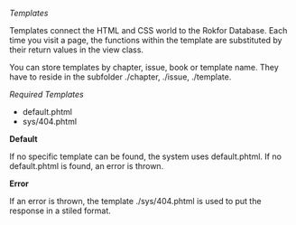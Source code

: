 *Templates*

Templates connect the HTML and CSS world to the Rokfor Database. Each time you visit a page, the functions within the template are substituted by their return values in the view class.

You can store templates by chapter, issue, book or template name. They have to reside in the subfolder ./chapter, ./issue, ./template.

*Required Templates*
- default.phtml
- sys/404.phtml

**Default**

If no specific template can be found, the system uses default.phtml. If no default.phtml is found, an error is thrown.

**Error**

If an error is thrown, the template ./sys/404.phtml is used to put the response in a stiled format.
